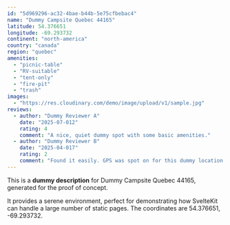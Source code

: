 ```yaml
---
id: "5d969296-ac32-4bae-b44b-5e75cfbebac4"
name: "Dummy Campsite Quebec 44165"
latitude: 54.376651
longitude: -69.293732
continent: "north-america"
country: "canada"
region: "quebec"
amenities:
  - "picnic-table"
  - "RV-suitable"
  - "tent-only"
  - "fire-pit"
  - "trash"
images:
  - "https://res.cloudinary.com/demo/image/upload/v1/sample.jpg"
reviews:
  - author: "Dummy Reviewer A"
    date: "2025-07-012"
    rating: 4
    comment: "A nice, quiet dummy spot with some basic amenities."
  - author: "Dummy Reviewer B"
    date: "2025-04-017"
    rating: 2
    comment: "Found it easily. GPS was spot on for this dummy location."
---
```


This is a **dummy description** for Dummy Campsite Quebec 44165, generated for the proof of concept.

It provides a serene environment, perfect for demonstrating how SvelteKit can handle a large number of static pages. The coordinates are 54.376651, -69.293732.
